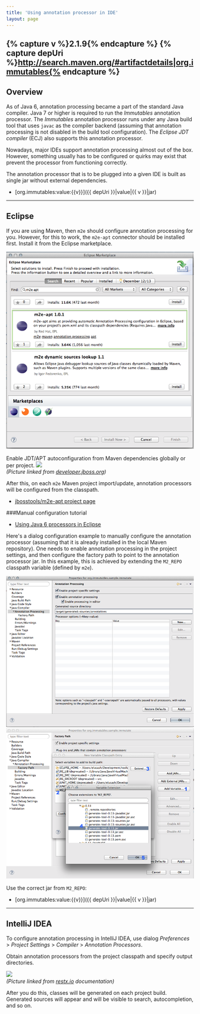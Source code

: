 ```yaml
---
title: 'Using annotation processor in IDE'
layout: page
---
```


{% capture v %}2.1.9{% endcapture %}
{% capture depUri %}http://search.maven.org/#artifactdetails|org.immutables{% endcapture %}
--------
Overview
--------

As of Java 6, annotation processing became a part of the standard Java compiler.
Java 7 or higher is required to run the _Immutables_ annotation processor.
The _Immutables_ annotation processor runs under any Java build tool that uses `javac` as the compiler backend
(assuming that annotation processing is not disabled in the build tool configuration).
The _Eclipse JDT compiler_ (ECJ) also supports this annotation processor.

Nowadays, major IDEs support annotation processing almost out of the box.
However, something usually has to be configured or quirks may exist that prevent the processor from functioning correctly.

The annotation processor that is to be plugged into a given IDE is built as single jar without external dependencies.

- [org.immutables:value:{{v}}]({{ depUri }}|value|{{ v }}|jar)

-------
Eclipse
-------

If you are using Maven, then `m2e` should configure annotation processing for you. However, for this to work, the `m2e-apt` connector should be installed first. Install it from the Eclipse marketplace.

<img src="pix/eclipse-marketplace.png">

Enable JDT/APT autoconfiguration from Maven dependencies globally or per project.
<img src="https://developer.jboss.org/servlet/JiveServlet/downloadImage/38-4947-18599/620-226/m2e-apt-prefs.png"><br>
_(Picture linked from [developer.jboss.org](https://developer.jboss.org/en/tools/blog/2012/05/20/annotation-processing-support-in-m2e-or-m2e-apt-100-is-out))_

After this, on each `m2e` Maven project import/update, annotation processors will be configured from the classpath.

- [jbosstools/m2e-apt project page](https://github.com/jbosstools/m2e-apt)

###Manual configuration tutorial

* [Using Java 6 processors in Eclipse](http://kerebus.com/2011/02/using-java-6-processors-in-eclipse/)

Here's a dialog configuration example to manually configure the annotation processor (assuming that it is already installed in the local Maven repository).
One needs to enable annotation processing in the project settings, and then configure the factory path to point to the annotation processor jar.
In this example, this is achieved by extending the `M2_REPO` classpath variable (defined by `m2e`).

<img src="pix/eclipse-annotation-processing.png">

<img src="pix/eclipse-factory-path.png">

Use the correct jar from `M2_REPO`:

- [org.immutables:value:{{v}}]({{ depUri }}|value|{{ v }}|jar)

-------------
IntelliJ IDEA
-------------
To configure annotation processing in IntelliJ IDEA, use dialog
_Preferences_ > _Project Settings_ > _Compiler_ > _Annotation Processors_.

Obtain annotation processors from the project classpath and specify output directories.

<img src="http://restx.io/images/docs/idea-annotation-processor-preferences.png"><br>
_(Picture linked from [restx.io](http://restx.io) documentation)_

After you do this, classes will be generated on each project build. Generated sources will appear and will be visible to search, autocompletion, and so on.
